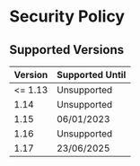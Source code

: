 # Security Policy

## Supported Versions

| Version | Supported Until |
| ------- | --------------- |
| <= 1.13 | Unsupported     |
| 1.14    | Unsupported     |
| 1.15    | 06/01/2023      |
| 1.16    | Unsupported     |
| 1.17    | 23/06/2025      |
